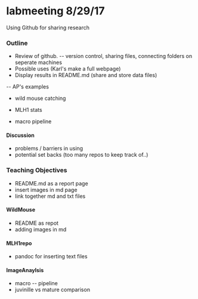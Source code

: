 # labmeeting 8/29/17
Using Github for sharing research

### Outline
  - Review of github.  -- version control, sharing files, connecting folders on seperate machines
  - Possible uses (Karl's make a full webpage)
  - Display results in README.md (share and store data files)

-- AP's examples
  - wild mouse catching
  
  - MLH1 stats
  - macro pipeline

#### Discussion
  - problems / barriers in using
  - potential set backs (too many repos to keep track of..)
  
### Teaching Objectives
 - README.md as a report page
 - insert images in md page
 - link together md and txt files

#### WildMouse
  -  README as repot
  - adding images in md
  
#### MLH1repo
  - pandoc for inserting text files

#### ImageAnaylsis
  - macro -- pipeline
  - juvinille vs mature comparison


